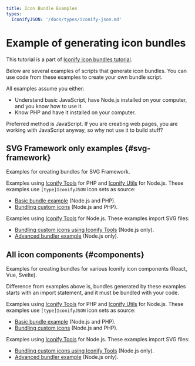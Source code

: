 ```yaml
title: Icon Bundle Examples
types:
  IconifyJSON: '/docs/types/iconify-json.md'
```

# Example of generating icon bundles

This tutorial is a part of [Iconify icon bundles tutorial](../index.md).

Below are several examples of scripts that generate icon bundles. You can use code from these examples to create your own bundle script.

All examples assume you either:

- Understand basic JavaScript, have Node.js installed on your computer, and you know how to use it.
- Know PHP and have it installed on your computer.

Preferred method is JavaScript. If you are creating web pages, you are working with JavaScript anyway, so why not use it to build stuff?

## SVG Framework only examples {#svg-framework}

Examples for creating bundles for SVG Framework.

Examples using [Iconify Tools](../tools.md) for PHP and [Iconify Utils](../utils.md) for Node.js. These examples use `[type]IconifyJSON` icon sets as source:

- [Basic bundle example](./svg-framework-simple.md) (Node.js and PHP).
- [Bundling custom icons](./svg-framework-custom.md) (Node.js and PHP).

Examples using [Iconify Tools](/docs/libraries/tools/index.md) for Node.js. These examples import SVG files:

- [Bundling custom icons using Iconify Tools](./svg-framework-custom-tools.md) (Node.js only).
- [Advanced bundler example](./svg-framework-full.md) (Node.js only).

## All icon components {#components}

Examples for creating bundles for various Iconify icon components (React, Vue, Svelte).

Difference from examples above is, bundles generated by these examples starts with an import statement, and it must be bundled with your code.

Examples using [Iconify Tools](../tools.md) for PHP and [Iconify Utils](../utils.md) for Node.js. These examples use `[type]IconifyJSON` icon sets as source:

- [Basic bundle example](./component-simple.md) (Node.js and PHP).
- [Bundling custom icons](./component-custom.md) (Node.js and PHP).

Examples using [Iconify Tools](/docs/libraries/tools/index.md) for Node.js. These examples import SVG files:

- [Bundling custom icons using Iconify Tools](./component-custom-tools.md) (Node.js only).
- [Advanced bundler example](./component-full.md) (Node.js only).
